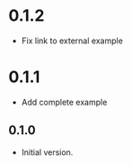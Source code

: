 # 0.1.2
- Fix link to external example

# 0.1.1
- Add complete example

## 0.1.0

- Initial version.
